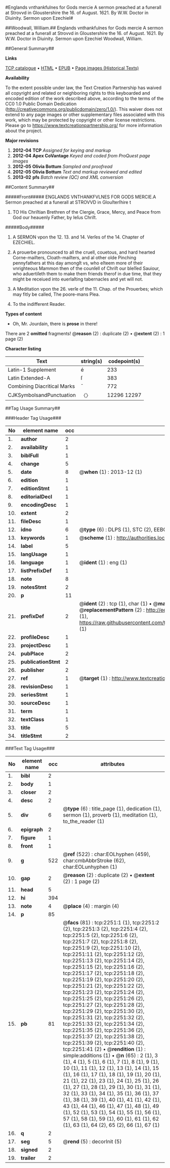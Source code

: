 #Englands vnthankfulnes for Gods mercie A sermon preached at a funerall at Strovvd in Gloustershire the 16. of August. 1621. By W.W. Doctor in Diuinity. Sermon upon Ezechiel#

##Woodwall, William.##
Englands vnthankfulnes for Gods mercie A sermon preached at a funerall at Strovvd in Gloustershire the 16. of August. 1621. By W.W. Doctor in Diuinity.
Sermon upon Ezechiel
Woodwall, William.

##General Summary##

**Links**

[TCP catalogue](http://www.ota.ox.ac.uk/tcp/)  • 
[HTML](http://tei.it.ox.ac.uk/tcp/Texts-HTML/free/A15/A15693.html)  • 
[EPUB](http://tei.it.ox.ac.uk/tcp/Texts-EPUB/free/A15/A15693.epub) • 
[Page images (Historical Texts)](https://historicaltexts.jisc.ac.uk/eebo-99837904e)

**Availability**

To the extent possible under law, the Text Creation Partnership has waived all copyright and related or neighboring rights to this keyboarded and encoded edition of the work described above, according to the terms of the CC0 1.0 Public Domain Dedication (http://creativecommons.org/publicdomain/zero/1.0/). This waiver does not extend to any page images or other supplementary files associated with this work, which may be protected by copyright or other license restrictions. Please go to https://www.textcreationpartnership.org/ for more information about the project.

**Major revisions**

1. __2012-04__ __TCP__ *Assigned for keying and markup*
1. __2012-04__ __Apex CoVantage__ *Keyed and coded from ProQuest page images*
1. __2012-05__ __Olivia Bottum__ *Sampled and proofread*
1. __2012-05__ __Olivia Bottum__ *Text and markup reviewed and edited*
1. __2013-02__ __pfs__ *Batch review (QC) and XML conversion*

##Content Summary##

#####Front#####
ENGLANDS VNTHANKFVLNES FOR GODS MERCIE.A Sermon preached at a funerall at STROVVD in Glouſterſhire t
1. TO His Chriſtian Brethren of the Clergie, Grace, Mercy, and Peace from God our heauenly Father, by Ieſus Chriſt.

#####Body#####

1. A SERMON vpon the 12. 13. and 14. Verſes of the 14. Chapter of EZECHIEL.

1. A prouerbe pronounced to all the cruell, couetous, and hard hearted Corne-maiſters, Cloath-maiſters, and al other olde Pinching pennyfathers at this day amongſt vs, who eſteem more of their vnrighteous Mammon then of the counſell of Chriſt our bleſſed Sauiour, who aduertiſeth them to make them friends therof in due time, that they might be receiued into euerlaſting tabernacles and yet will not.

1. A Meditation vpon the 26. verſe of the 11. Chap. of the Prouerbes; which may fitly be called, The poore-mans Plea.

1. To the indifferent Reader.

**Types of content**

  * Oh, Mr. Jourdain, there is **prose** in there!

There are 2 **omitted** fragments! 
 @__reason__ (2) : duplicate (2)  •  @__extent__ (2) : 1 page (2)

**Character listing**


|Text|string(s)|codepoint(s)|
|---|---|---|
|Latin-1 Supplement|é|233|
|Latin Extended-A|ſ|383|
|Combining             Diacritical Marks|̄|772|
|CJKSymbolsandPunctuation|〈〉|12296 12297|

##Tag Usage Summary##

###Header Tag Usage###

|No|element name|occ|attributes|
|---|---|---|---|
|1.|__author__|2||
|2.|__availability__|1||
|3.|__biblFull__|1||
|4.|__change__|5||
|5.|__date__|8| @__when__ (1) : 2013-12 (1)|
|6.|__edition__|1||
|7.|__editionStmt__|1||
|8.|__editorialDecl__|1||
|9.|__encodingDesc__|1||
|10.|__extent__|2||
|11.|__fileDesc__|1||
|12.|__idno__|6| @__type__ (6) : DLPS (1), STC (2), EEBO-CITATION (1), PROQUEST (1), VID (1)|
|13.|__keywords__|1| @__scheme__ (1) : http://authorities.loc.gov/ (1)|
|14.|__label__|5||
|15.|__langUsage__|1||
|16.|__language__|1| @__ident__ (1) : eng (1)|
|17.|__listPrefixDef__|1||
|18.|__note__|8||
|19.|__notesStmt__|2||
|20.|__p__|11||
|21.|__prefixDef__|2| @__ident__ (2) : tcp (1), char (1)  •  @__matchPattern__ (2) : ([0-9\-]+):([0-9IVX]+) (1), (.+) (1)  •  @__replacementPattern__ (2) : http://eebo.chadwyck.com/downloadtiff?vid=$1&page=$2 (1), https://raw.githubusercontent.com/textcreationpartnership/Texts/master/tcpchars.xml#$1 (1)|
|22.|__profileDesc__|1||
|23.|__projectDesc__|1||
|24.|__pubPlace__|2||
|25.|__publicationStmt__|2||
|26.|__publisher__|2||
|27.|__ref__|1| @__target__ (1) : http://www.textcreationpartnership.org/docs/. (1)|
|28.|__revisionDesc__|1||
|29.|__seriesStmt__|1||
|30.|__sourceDesc__|1||
|31.|__term__|1||
|32.|__textClass__|1||
|33.|__title__|5||
|34.|__titleStmt__|2||


###Text Tag Usage###

|No|element name|occ|attributes|
|---|---|---|---|
|1.|__bibl__|2||
|2.|__body__|1||
|3.|__closer__|2||
|4.|__desc__|2||
|5.|__div__|6| @__type__ (6) : title_page (1), dedication (1), sermon (1), proverb (1), meditation (1), to_the_reader (1)|
|6.|__epigraph__|2||
|7.|__figure__|1||
|8.|__front__|1||
|9.|__g__|522| @__ref__ (522) : char:EOLhyphen (459), char:cmbAbbrStroke (62), char:EOLunhyphen (1)|
|10.|__gap__|2| @__reason__ (2) : duplicate (2)  •  @__extent__ (2) : 1 page (2)|
|11.|__head__|5||
|12.|__hi__|394||
|13.|__note__|4| @__place__ (4) : margin (4)|
|14.|__p__|85||
|15.|__pb__|81| @__facs__ (81) : tcp:2251:1 (1), tcp:2251:2 (2), tcp:2251:3 (2), tcp:2251:4 (2), tcp:2251:5 (2), tcp:2251:6 (2), tcp:2251:7 (2), tcp:2251:8 (2), tcp:2251:9 (2), tcp:2251:10 (2), tcp:2251:11 (2), tcp:2251:12 (2), tcp:2251:13 (2), tcp:2251:14 (2), tcp:2251:15 (2), tcp:2251:16 (2), tcp:2251:17 (2), tcp:2251:18 (2), tcp:2251:19 (2), tcp:2251:20 (2), tcp:2251:21 (2), tcp:2251:22 (2), tcp:2251:23 (2), tcp:2251:24 (2), tcp:2251:25 (2), tcp:2251:26 (2), tcp:2251:27 (2), tcp:2251:28 (2), tcp:2251:29 (2), tcp:2251:30 (2), tcp:2251:31 (2), tcp:2251:32 (2), tcp:2251:33 (2), tcp:2251:34 (2), tcp:2251:35 (2), tcp:2251:36 (2), tcp:2251:37 (2), tcp:2251:38 (2), tcp:2251:39 (2), tcp:2251:40 (2), tcp:2251:41 (2)  •  @__rendition__ (1) : simple:additions (1)  •  @__n__ (65) : 2 (1), 3 (1), 4 (1), 5 (1), 6 (1), 7 (1), 8 (1), 9 (1), 10 (1), 11 (1), 12 (1), 13 (1), 14 (1), 15 (1), 16 (1), 17 (1), 18 (1), 19 (1), 20 (1), 21 (1), 22 (1), 23 (1), 24 (1), 25 (1), 26 (1), 27 (1), 28 (1), 29 (1), 30 (1), 31 (1), 32 (1), 33 (1), 34 (1), 35 (1), 36 (1), 37 (1), 38 (1), 39 (1), 40 (1), 41 (1), 42 (1), 43 (1), 44 (1), 46 (1), 47 (1), 48 (1), 49 (1), 52 (1), 53 (1), 54 (1), 55 (1), 56 (1), 57 (1), 58 (1), 59 (1), 60 (1), 61 (1), 62 (1), 63 (1), 64 (2), 65 (2), 66 (1), 67 (1)|
|16.|__q__|2||
|17.|__seg__|5| @__rend__ (5) : decorInit (5)|
|18.|__signed__|2||
|19.|__trailer__|2||
